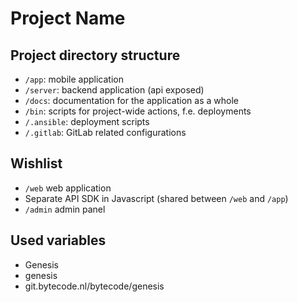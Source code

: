# Project Name

## Project directory structure

* `/app`: mobile application
* `/server`: backend application (api exposed)
* `/docs`: documentation for the application as a whole
* `/bin`: scripts for project-wide actions, f.e. deployments
* `/.ansible`: deployment scripts
* `/.gitlab`: GitLab related configurations

## Wishlist

* `/web` web application
* Separate API SDK in Javascript (shared between `/web` and `/app`)
* `/admin` admin panel

## Used variables

* Genesis
* genesis
* git.bytecode.nl/bytecode/genesis

